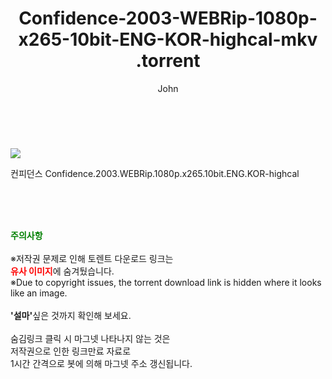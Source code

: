 ﻿---
layout: post
title:  "                    Confidence-2003-WEBRip-1080p-x265-10bit-ENG-KOR-highcal-mkv                .torrent"
author: John
categories: [ 영화 ]
tags: [  ]
image: https://torrentrj59.com/uploadfile/full/c83fdd3726a9e1de6e42cded94974158896f6e4f.jpg 
description: "                    Confidence-2003-WEBRip-1080p-x265-10bit-ENG-KOR-highcal-mkv                 torrent 정보 공유"
toc: true
toc_sticky: true
---

<br>
<p><img src="https://torrentrj59.com/uploadfile/full/c83fdd3726a9e1de6e42cded94974158896f6e4f.jpg"/></p>
 컨피던스 Confidence.2003.WEBRip.1080p.x265.10bit.ENG.KOR-highcal    
    
<br><br><br>
<p data-ke-size="size16"><b><span style="color: green;">주의사항</span></b><br /><br />※저작권 문제로 인해 토렌트 다운로드 링크는<br /><b><span style="color: red;">유사 이미지</span></b>에 숨겨뒀습니다.<br />※Due to copyright issues, the torrent download link is hidden where it looks like an image.<br /><br /><b>'설마'</b>싶은 것까지 확인해 보세요.<br /><br />숨김링크 클릭 시 마그넷 나타나지 않는 것은<br />저작권으로 인한 링크만료 자료로<br />1시간 간격으로 봇에 의해 마그넷 주소 갱신됩니다.</p>
